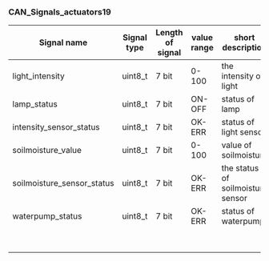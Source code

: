 ### CAN_Signals_actuators19

| Signal name  | Signal type  | Length of signal  | value range  | short description  | Calibration val?  | overwrite signal?  | setters  | getters  | how often  |
|---|---|---|---|---|---|---|---|---|---|
| light_intensity  | uint8_t  | 7 bit   | 0-100  | the intensity of light  |  No  |  No  | sens  | act  | read_interval  |
|lamp_status   |    uint8_t     |       7 bit        |     ON-OFF    | status of lamp      |        No          |         Yes         |     act   |    hmi    |      write_interval
| intensity_sensor_status   |    uint8_t     |       7 bit        |     OK-ERR    | status of light sensor |        No          |         No          |     act   |    hmi    |      read_interval
soilmoisture_value   |    uint8_t     |       7 bit        |     0-100     | value of soilmoisture |        No          |         No          |     sens  |    act    |      read_interval
soilmoisture_sensor_status   |    uint8_t     |       7 bit        |     OK-ERR    | the status of soilmoisture sensor |        No          |         No          |     sens   |    act    |      read_interval
waterpump_status   |    uint8_t     |       7 bit        |     OK-ERR    | status of waterpump |        No          |         Yes         |     act   |    hmi    |      write_interval     |
|   |   |   |   |   |   |   |   |   |   |   |
|   |   |   |   |   |   |   |   |   |   |   |
|   |   |   |   |   |   |   |   |   |   |   |
|   |   |   |   |   |   |   |   |   |   |   |
|   |   |   |   |   |   |   |   |   |   |   |
|   |   |   |   |   |   |   |   |   |   |   |
|   |   |   |   |   |   |   |   |   |   |   |
|   |   |   |   |   |   |   |   |   |   |   |